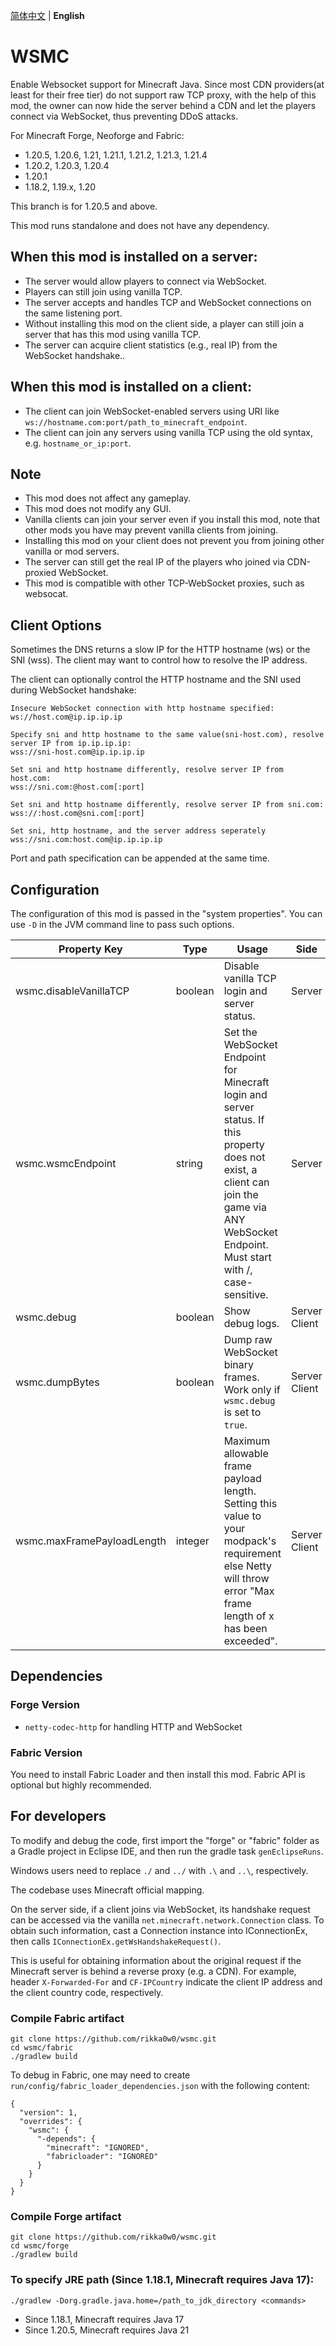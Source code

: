 [简体中文](README.md) | **English**

# WSMC
Enable Websocket support for Minecraft Java.
Since most CDN providers(at least for their free tier) do not support raw TCP proxy, with the help of this mod, the owner can now hide the server behind a CDN and let the players connect via WebSocket, thus preventing DDoS attacks.

For Minecraft Forge, Neoforge and Fabric:
* 1.20.5, 1.20.6, 1.21, 1.21.1, 1.21.2, 1.21.3, 1.21.4
* 1.20.2, 1.20.3, 1.20.4
* 1.20.1
* 1.18.2, 1.19.x, 1.20

This branch is for 1.20.5 and above.

This mod runs standalone and does not have any dependency.

## When this mod is installed on a server:
* The server would allow players to connect via WebSocket.
* Players can still join using vanilla TCP.
* The server accepts and handles TCP and WebSocket connections on the same listening port.
* Without installing this mod on the client side, a player can still join a server that has this mod using vanilla TCP.
* The server can acquire client statistics (e.g., real IP) from the WebSocket handshake..

## When this mod is installed on a client:
* The client can join WebSocket-enabled servers using URI like `ws://hostname.com:port/path_to_minecraft_endpoint`.
* The client can join any servers using vanilla TCP using the old syntax, e.g. `hostname_or_ip:port`.

## Note
* This mod does not affect any gameplay.
* This mod does not modify any GUI.
* Vanilla clients can join your server even if you install this mod, note that other mods you have may prevent vanilla clients from joining.
* Installing this mod on your client does not prevent you from joining other vanilla or mod servers.
* The server can still get the real IP of the players who joined via CDN-proxied WebSocket.
* This mod is compatible with other TCP-WebSocket proxies, such as websocat.

## Client Options
Sometimes the DNS returns a slow IP for the HTTP hostname (ws) or the SNI (wss). The client may want to control how to resolve the IP address.

The client can optionally control the HTTP hostname and the SNI used during WebSocket handshake:
```
Insecure WebSocket connection with http hostname specified:
ws://host.com@ip.ip.ip.ip

Specify sni and http hostname to the same value(sni-host.com), resolve server IP from ip.ip.ip.ip:
wss://sni-host.com@ip.ip.ip.ip

Set sni and http hostname differently, resolve server IP from host.com:
wss://sni.com:@host.com[:port]

Set sni and http hostname differently, resolve server IP from sni.com:
wss://:host.com@sni.com[:port]

Set sni, http hostname, and the server address seperately
wss://sni.com:host.com@ip.ip.ip.ip
```

Port and path specification can be appended at the same time.

## Configuration
The configuration of this mod is passed in the "system properties". You can use `-D` in the JVM command line to pass such options.

| Property Key               | Type     | Usage                                                                                                                                                                                        | Side          | Default | Example  |
|----------------------------|----------|----------------------------------------------------------------------------------------------------------------------------------------------------------------------------------------------|---------------|---------|----------|
| wsmc.disableVanillaTCP     | boolean  | Disable vanilla TCP login and server status.                                                                                                                                                 | Server        | false   | true     |
| wsmc.wsmcEndpoint          | string   | Set the WebSocket Endpoint for Minecraft login and server status. If this property does not exist, a client can join the game via ANY WebSocket Endpoint. Must start with /, case-sensitive. | Server        | Not set | /mc      |
| wsmc.debug                 | boolean  | Show debug logs.                                                                                                                                                                             | Server Client | false   | true     |
| wsmc.dumpBytes             | boolean  | Dump raw WebSocket binary frames. Work only if `wsmc.debug` is set to `true`.                                                                                                                | Server Client | false   | true     |
| wsmc.maxFramePayloadLength | integer  | Maximum allowable frame payload length. Setting this value to your modpack's requirement else Netty will throw error "Max frame length of x has been exceeded".                              | Server Client | 65536   | 65536    |

## Dependencies
### Forge Version
* `netty-codec-http` for handling HTTP and WebSocket

### Fabric Version
You need to install Fabric Loader and then install this mod. Fabric API is optional but highly recommended.

## For developers
To modify and debug the code, first import the "forge" or "fabric" folder as a Gradle project in Eclipse IDE, and then run the gradle task `genEclipseRuns`.

Windows users need to replace `./` and `../` with `.\` and `..\`, respectively.

The codebase uses Minecraft official mapping.

On the server side, if a client joins via WebSocket, its handshake request can be accessed via the vanilla `net.minecraft.network.Connection` class.
To obtain such information, cast a Connection instance into IConnectionEx, then calls `IConnectionEx.getWsHandshakeRequest()`.

This is useful for obtaining information about the original request if the Minecraft server is behind a reverse proxy (e.g. a CDN).
For example, header `X-Forwarded-For` and `CF-IPCountry` indicate the client IP address and the client country code, respectively.

### Compile Fabric artifact
```
git clone https://github.com/rikka0w0/wsmc.git
cd wsmc/fabric
./gradlew build
```

To debug in Fabric, one may need to create `run/config/fabric_loader_dependencies.json` with the following content:
```
{
  "version": 1,
  "overrides": {
    "wsmc": {
      "-depends": {
        "minecraft": "IGNORED",
        "fabricloader": "IGNORED"
      }
    }
  }
}
```

### Compile Forge artifact
```
git clone https://github.com/rikka0w0/wsmc.git
cd wsmc/forge
./gradlew build
```

### To specify JRE path (Since 1.18.1, Minecraft requires Java 17):
```
./gradlew -Dorg.gradle.java.home=/path_to_jdk_directory <commands>
```
* Since 1.18.1, Minecraft requires Java 17
* Since 1.20.5, Minecraft requires Java 21

